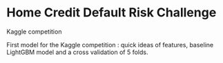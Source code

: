 # Home Credit Default Risk Challenge
Kaggle competition 

First model for the Kaggle competition : quick ideas of features, baseline LightGBM model and a cross validation of 5 folds. 
